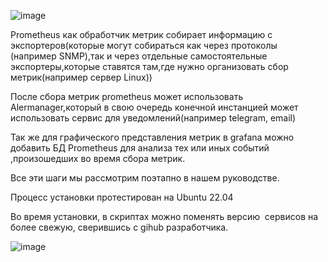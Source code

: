 ![image](https://github.com/user-attachments/assets/7b996948-07ec-4e42-acea-ef8a8a6bc9db)

   Prometheus как обработчик метрик собирает информацию с экспортеров(которые могут собираться как через протоколы (например SNMP),так и через отдельные самостоятельные экспортеры,которые ставятся там,где нужно организовать сбор метрик(например сервер Linux))

   После сбора метрик prometheus может использовать Alermanager,который в свою очередь конечной инстанцией может использовать сервис для уведомлений(например telegram, email)

   Так же для графического представления метрик в grafana можно добавить БД Prometheus для анализа тех или иных событий ,произошедших во время сбора метрик.

   Все эти шаги мы рассмотрим поэтапно в нашем руководстве.

   Процесс установки протестирован на Ubuntu 22.04

   Во время установки, в скриптах можно поменять версию  сервисов на более свежую, сверившись с gihub разработчика.

   
   ![image](https://github.com/user-attachments/assets/2f985b8f-e970-4db4-b46e-da86ce97f03a)


